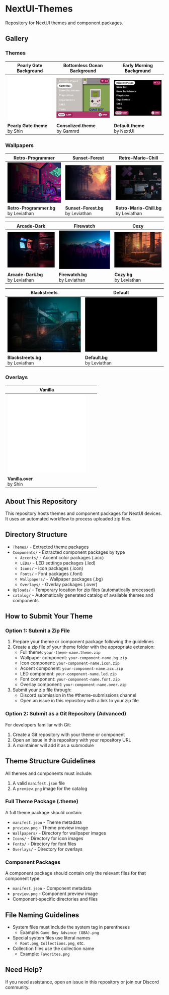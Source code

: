 # NextUI-Themes

Repository for NextUI themes and component packages.

## Gallery

### Themes

| Pearly Gate Background | Bottomless Ocean Background | Early Morning Background |
| -- | -- | -- |
| <img src="https://raw.githubusercontent.com/Leviathanium/NextUI-Themes/main/Catalog/Themes/previews/Pearly%20Gate.theme.png" width="250"> | <img src="https://raw.githubusercontent.com/Leviathanium/NextUI-Themes/main/Catalog/Themes/previews/Consolized.theme.png" width="250"> | <img src="https://raw.githubusercontent.com/Leviathanium/NextUI-Themes/main/Catalog/Themes/previews/Default.theme.png" width="250"> |
| **Pearly Gate.theme**<br>by Shin | **Consolized.theme**<br>by Gamnrd | **Default.theme**<br>by NextUI |

### Wallpapers

| Retro-Programmer | Sunset-Forest | Retro-Mario-Chill |
| -- | -- | -- |
| <img src="https://raw.githubusercontent.com/Leviathanium/NextUI-Themes/main/Catalog/Components/Wallpapers/previews/Retro-Programmer.bg.png" width="250"> | <img src="https://raw.githubusercontent.com/Leviathanium/NextUI-Themes/main/Catalog/Components/Wallpapers/previews/Sunset-Forest.bg.png" width="250"> | <img src="https://raw.githubusercontent.com/Leviathanium/NextUI-Themes/main/Catalog/Components/Wallpapers/previews/Retro-Mario-Chill.bg.png" width="250"> |
| **Retro-Programmer.bg**<br>by Leviathan | **Sunset-Forest.bg**<br>by Leviathan | **Retro-Mario-Chill.bg**<br>by Leviathan |

| Arcade-Dark | Firewatch | Cozy |
| -- | -- | -- |
| <img src="https://raw.githubusercontent.com/Leviathanium/NextUI-Themes/main/Catalog/Components/Wallpapers/previews/Arcade-Dark.bg.png" width="250"> | <img src="https://raw.githubusercontent.com/Leviathanium/NextUI-Themes/main/Catalog/Components/Wallpapers/previews/Firewatch.bg.png" width="250"> | <img src="https://raw.githubusercontent.com/Leviathanium/NextUI-Themes/main/Catalog/Components/Wallpapers/previews/Cozy.bg.png" width="250"> |
| **Arcade-Dark.bg**<br>by Leviathan | **Firewatch.bg**<br>by Leviathan | **Cozy.bg**<br>by Leviathan |

| Blackstreets | Default | |
| -- | -- | -- |
| <img src="https://raw.githubusercontent.com/Leviathanium/NextUI-Themes/main/Catalog/Components/Wallpapers/previews/Blackstreets.bg.png" width="250"> | <img src="https://raw.githubusercontent.com/Leviathanium/NextUI-Themes/main/Catalog/Components/Wallpapers/previews/Default.bg.png" width="250"> | |
| **Blackstreets.bg**<br>by Leviathan | **Default.bg**<br>by Leviathan | |

### Overlays

| Vanilla | | |
| -- | -- | -- |
| <img src="https://raw.githubusercontent.com/Leviathanium/NextUI-Themes/main/Catalog/Components/Overlays/previews/Vanilla.over.png" width="250"> | | |
| **Vanilla.over**<br>by Shin | | |

## About This Repository

This repository hosts themes and component packages for NextUI devices. It uses an automated workflow to process uploaded zip files.

## Directory Structure

- `Themes/` - Extracted theme packages
- `Components/` - Extracted component packages by type
  - `Accents/` - Accent color packages (.acc)
  - `LEDs/` - LED settings packages (.led)
  - `Icons/` - Icon packages (.icon)
  - `Fonts/` - Font packages (.font)
  - `Wallpapers/` - Wallpaper packages (.bg)
  - `Overlays/` - Overlay packages (.over)
- `Uploads/` - Temporary location for zip files (automatically processed)
- `catalog/` - Automatically generated catalog of available themes and components

## How to Submit Your Theme

### Option 1: Submit a Zip File

1. Prepare your theme or component package following the guidelines
2. Create a zip file of your theme folder with the appropriate extension:
   - Full theme: `your-theme-name.theme.zip`
   - Wallpaper component: `your-component-name.bg.zip`
   - Icon component: `your-component-name.icon.zip`
   - Accent component: `your-component-name.acc.zip`
   - LED component: `your-component-name.led.zip`
   - Font component: `your-component-name.font.zip`
   - Overlay component: `your-component-name.over.zip`
3. Submit your zip file through:
   - Discord submission in the #theme-submissions channel
   - Open an issue in this repository with a link to your zip file

### Option 2: Submit as a Git Repository (Advanced)

For developers familiar with Git:

1. Create a Git repository with your theme or component
2. Open an issue in this repository with your repository URL
3. A maintainer will add it as a submodule

## Theme Structure Guidelines

All themes and components must include:

1. A valid `manifest.json` file
2. A `preview.png` image for the catalog

### Full Theme Package (.theme)

A full theme package should contain:
- `manifest.json` - Theme metadata
- `preview.png` - Theme preview image
- `Wallpapers/` - Directory for wallpaper images
- `Icons/` - Directory for icon images
- `Fonts/` - Directory for font files
- `Overlays/` - Directory for overlays

### Component Packages

A component package should contain only the relevant files for that component type:
- `manifest.json` - Component metadata
- `preview.png` - Component preview image
- Component-specific directories and files

## File Naming Guidelines

- System files must include the system tag in parentheses
  - Example: `Game Boy Advance (GBA).png`
- Special system files use literal names
  - `Root.png`, `Collections.png`, etc.
- Collection files use the collection name
  - Example: `Favorites.png`

## Need Help?

If you need assistance, open an issue in this repository or join our Discord community.
